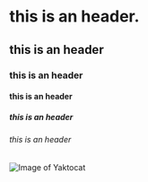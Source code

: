 # this is an header.
## this is an header
### this is an header
#### this is an header
##### this is an header
###### this is an header
![Image of Yaktocat](https://octodex.github.com/images/yaktocat.png)
